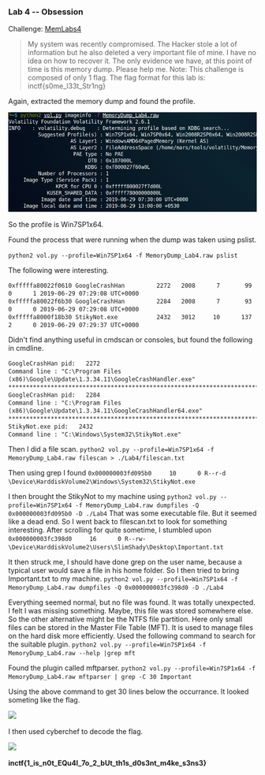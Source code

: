 ### Lab 4 -- Obsession

Challenge: [MemLabs4](https://mega.nz/file/Tx41jC5K#ifdu9DUair0sHncj5QWImJovfxixcAY-gt72mCXmYrE)

>My system was recently compromised. The Hacker stole a lot of information but he also deleted a very important file of mine. I have no idea on how to recover it. The only evidence we have, at this point of time is this memory dump. Please help me.
Note: This challenge is composed of only 1 flag.
The flag format for this lab is: inctf{s0me_l33t_Str1ng}

Again, extracted the memory dump and found the profile.

![](images/Lab4.1.png)

So the profile is Win7SP1x64.

Found the process that were running when the dump was taken using pslist.

```python2 vol.py --profile=Win7SP1x64 -f MemoryDump_Lab4.raw pslist```

The following were interesting.
```
0xfffffa80022f0610 GoogleCrashHan         2272   2008      7       99      0      1 2019-06-29 07:29:08 UTC+0000                                 
0xfffffa80022f6b30 GoogleCrashHan         2284   2008      7       93      0      0 2019-06-29 07:29:08 UTC+0000
0xfffffa8000f18b30 StikyNot.exe           2432   3012     10      137      2      0 2019-06-29 07:29:37 UTC+0000
```
Didn't find anything useful in cmdscan or consoles, but found the following in cmdline.
```
GoogleCrashHan pid:   2272
Command line : "C:\Program Files (x86)\Google\Update\1.3.34.11\GoogleCrashHandler.exe"
************************************************************************
GoogleCrashHan pid:   2284
Command line : "C:\Program Files (x86)\Google\Update\1.3.34.11\GoogleCrashHandler64.exe"
************************************************************************
StikyNot.exe pid:   2432
Command line : "C:\Windows\System32\StikyNot.exe" 
```
Then I did a file scan.
```python2 vol.py --profile=Win7SP1x64 -f MemoryDump_Lab4.raw filescan > ./Lab4/filescan.txt```

Then using grep I found 
```0x000000003fd095b0     10      0 R--r-d \Device\HarddiskVolume2\Windows\System32\StikyNot.exe```

I then brought the StikyNot to my machine using
```python2 vol.py --profile=Win7SP1x64 -f MemoryDump_Lab4.raw dumpfiles -Q 0x000000003fd095b0 -D ./Lab4```
That was some executable file. But it seemed like a dead end.
So I went back to filescan.txt to look for something interesting. After scrolling for quite sometime, I stumbled upon
```0x000000003fc398d0     16      0 R--rw- \Device\HarddiskVolume2\Users\SlimShady\Desktop\Important.txt```

It then struck me, I should have done grep on the user name, because a typical user would save a file in his home folder.
So I then tried to bring Important.txt to my machine.
```python2 vol.py --profile=Win7SP1x64 -f MemoryDump_Lab4.raw dumpfiles -Q 0x000000003fc398d0 -D ./Lab4```

Everything seemed normal, but no file was found. It was totally unexpected. I felt I was missing something. Maybe, this file was stored somewhere else. 
So the other alternative might be the NTFS file partition. Here only small files can be stored in the Master File Table (MFT). It is used to manage files on the hard disk more efficiently.
Used the following command to search for the suitable plugin.
```python2 vol.py --profile=Win7SP1x64 -f MemoryDump_Lab4.raw --help |grep mft```

Found the plugin called mftparser.
```python2 vol.py --profile=Win7SP1x64 -f MemoryDump_Lab4.raw mftparser | grep -C 30 Important```

Using the above command to get 30 lines below the occurrance. It looked someting like the flag.

![](images/Lab4.2.png)

I then used cyberchef to decode the flag.

![](images/Lab4.3.png)

**inctf{1_is_n0t_EQu4l_7o_2_bUt_th1s_d0s3nt_m4ke_s3ns3}**

